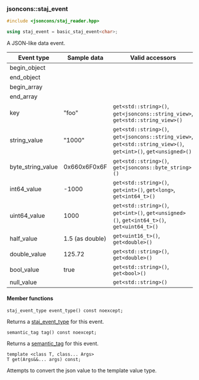 ### jsoncons::staj_event

```c++
#include <jsoncons/staj_reader.hpp>

using staj_event = basic_staj_event<char>;
```

A JSON-like data event.

| Event type        | Sample data | Valid accessors |
|-------------------|------------------------|-----------------|
| begin_object      |                        | |            
| end_object        |                        | |
| begin_array       |                        | |
| end_array         |                        | |
| key               | "foo"                  | `get<std::string>()`, `get<jsoncons::string_view>`, `get<std::string_view>()` |
| string_value      | "1000"                 | `get<std::string>()`, `get<jsoncons::string_view>`, `get<std::string_view>()`, `get<int>()`, `get<unsigned>()` |
| byte_string_value | 0x660x6F0x6F           | `get<std::string>()`, `get<jsoncons::byte_string>()` |
| int64_value       | -1000                  | `get<std::string>()`, `get<int>()`, `get<long>`, `get<int64_t>()` |
| uint64_value      | 1000                   | `get<std::string>()`, `get<int>()`, `get<unsigned>()`, `get<int64_t>()`, `get<uint64_t>()` |
| half_value        | 1.5 (as double)        | `get<uint16_t>()`, `get<double>()` |
| double_value      | 125.72                 | `get<std::string>()`, `get<double>()` |
| bool_value        | true                   | `get<std::string>()`, `get<bool>()` |
| null_value        |                        | `get<std::string>()` |

#### Member functions

    staj_event_type event_type() const noexcept;
Returns a [staj_event_type](staj_event_type.md) for this event.

    semantic_tag tag() const noexcept;
Returns a [semantic_tag](semantic_tag.md) for this event.

    template <class T, class... Args>
    T get(Args&&... args) const;
Attempts to convert the json value to the template value type.

